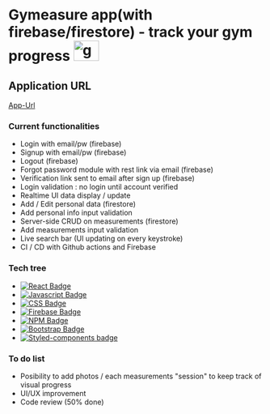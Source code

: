 # Gymeasure app(with firebase/firestore) - track your gym progress <img src="https://media.giphy.com/media/snaKGVlhI5Xws/giphy.gif" width="50px" height="40px" alt="gym">

## Application URL

[App-Url](https://gymeasure-production-6dcb6.web.app/)

### Current functionalities

-   Login with email/pw (firebase)
-   Signup with email/pw (firebase)
-   Logout (firebase)
-   Forgot password module with rest link via email (firebase)
-   Verification link sent to email after sign up (firebase)
-   Login validation : no login until account verified
-   Realtime UI data display / update
-   Add / Edit personal data (firestore)
-   Add personal info input validation
-   Server-side CRUD on measurements (firestore)
-   Add measurements input validation
-   Live search bar (UI updating on every keystroke)
-   CI / CD with Github actions and Firebase

### Tech tree

-   [![React Badge](https://img.shields.io/badge/-React-61DBFB?style=for-the-badge&labelColor=black&logo=react&logoColor=61DBFB)](https://reactjs.org/)
-   [![Javascript Badge](https://img.shields.io/badge/-Javascript-F0DB4F?style=for-the-badge&labelColor=black&logo=javascript&logoColor=F0DB4F)](https://www.javascript.com/)
-   [![CSS Badge](https://img.shields.io/badge/CSS3-1572B6?style=for-the-badge&logo=css3&logoColor=white)](https://www.w3schools.com/css/)
-   [![Firebase Badge](https://img.shields.io/badge/firebase-ffca28?style=for-the-badge&logo=firebase&logoColor=black)](#)
-   [![NPM Badge](https://img.shields.io/badge/npm-CB3837?style=for-the-badge&logo=npm&logoColor=white)](#)
-   [![Bootstrap Badge](https://img.shields.io/badge/Bootstrap-563D7C?style=for-the-badge&logo=bootstrap&logoColor=white)](#)
-   [![Styled-components badge](https://img.shields.io/badge/styled--components-DB7093?style=for-the-badge&logo=styled-components&logoColor=white)](#)

### To do list

-   Posibility to add photos / each measurements "session" to keep track of visual progress
-   UI/UX improvement
-   Code review (50% done)
